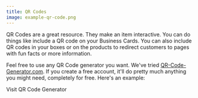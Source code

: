 ```yaml
---
title: QR Codes
image: example-qr-code.png
---
```


QR Codes are a great resource. They make an item interactive. You can do things like include a QR code on your <resource-chip path="resources/business-cards">Business Cards</resource-chip>. You can also include QR codes in your boxes or on the products to redirect customers to pages with fun facts or more information.

Feel free to use any QR Code generator you want. We've tried [QR-Code-Generator.com](https://qr-code-generator.com). If you create a free account, it'll do pretty much anything you might need, completely for free. Here's an example:

<v-img src="example-qr-code.png" width="120px" class="mx-auto mb-4"></v-img>

<btn-link href="https://qr-code-generator.com">Visit QR Code Generator</btn-link>
